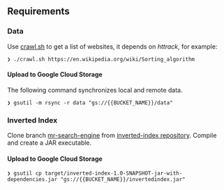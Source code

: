 ## Requirements

### Data

Use [crawl.sh](./crawl.sh) to get a list of websites, it depends on _httrack_, for example:

```
❯ ./crawl.sh https://en.wikipedia.org/wiki/Sorting_algorithm
```

#### Upload to Google Cloud Storage

The following command synchronizes local and remote data.

```
❯ gsutil -m rsync -r data "gs://{{BUCKET_NAME}}/data"
```

### Inverted Index

Clone branch [mr-search-engine](https://github.com/sharon1160/inverted-index/tree/mr-search-engine) from [inverted-index repository](https://github.com/sharon1160/inverted-index). Compile and create a JAR executable.

#### Upload to Google Cloud Storage

```
❯ gsutil cp target/inverted-index-1.0-SNAPSHOT-jar-with-dependencies.jar "gs://{{BUCKET_NAME}}/invertedindex.jar"
```
